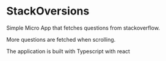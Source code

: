 # StackOversions

Simple Micro App that fetches questions from stackoverflow.

More questions are fetched when scrolling.

The application is built with Typescript with react
